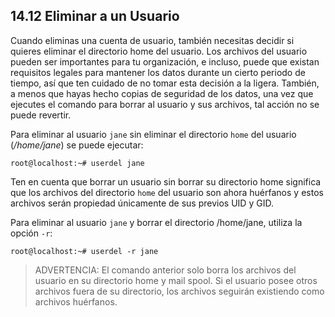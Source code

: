 ## 14.12 Eliminar a un Usuario
Cuando eliminas una cuenta de usuario, también necesitas decidir si quieres eliminar el directorio home del usuario. Los archivos del usuario pueden ser importantes para tu organización, e incluso, puede que existan requisitos legales para mantener los datos durante un cierto periodo de tiempo, así que ten cuidado de no tomar esta decisión a la ligera. También, a menos que hayas hecho copias de seguridad de los datos, una vez que ejecutes el comando para borrar al usuario y sus archivos, tal acción no se puede revertir.

Para eliminar al usuario `jane` sin eliminar el directorio `home` del usuario (_/home/jane_) se puede ejecutar:

```shell-session
root@localhost:~# userdel jane
```

Ten en cuenta que borrar un usuario sin borrar su directorio home significa que los archivos del directorio `home` del usuario son ahora huérfanos y estos archivos serán propiedad únicamente de sus previos UID y GID.

Para eliminar al usuario `jane` y borrar el directorio /home/jane, utiliza la opción `-r`:

```shell-session
root@localhost:~# userdel -r jane
```

>ADVERTENCIA: El comando anterior solo borra los archivos del usuario en su directorio home y mail spool. Si el usuario posee otros archivos fuera de su directorio, los archivos seguirán existiendo como archivos huérfanos.
